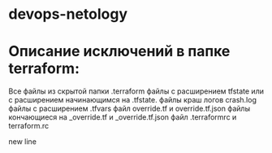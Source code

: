 # devops-netology

# Описание исключений в папке terraform:
Все файлы из скрытой папки .terraform
файлы с расширением tfstate или с расширением начинающимся на .tfstate.
файлы краш логов crash.log
файлы с расширением .tfvars
файл override.tf и override.tf.json
файлы кончающиеся на _override.tf и _override.tf.json
файл .terraformrc и terraform.rc

new line
